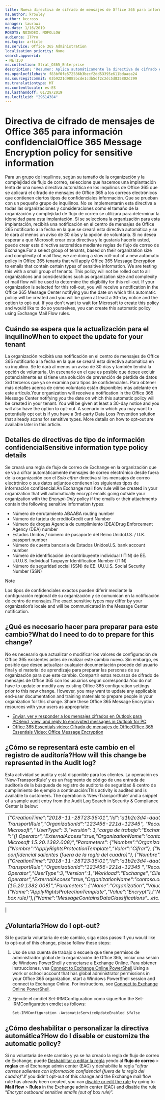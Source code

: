 ```yaml
---
title: Nueva directiva de cifrado de mensajes de Office 365 para información confidencial
ms.author: krowley
author: kccross
manager: laurawi
ms.date: 1/16/2019
ROBOTS: NOINDEX, NOFOLLOW
audience: ITPro
ms.topic: article
ms.service: Office 365 Administration
localization_priority: None
search.appverid:
- MET150
ms.collection: Strat_O365_Enterprise
description: 'Resumen: Aplica automáticamente la directiva de cifrado de mensajes de Office 365 para implantar para todos los inquilinos de tipos de información confidencial.'
ms.openlocfilehash: f83bf0fe572586b3becf2dd53395e611bdaaea24
ms.sourcegitcommit: 03b9221d9885bcde1cdb5df2c2dc5d835802d299
ms.translationtype: MT
ms.contentlocale: es-ES
ms.lasthandoff: 01/29/2019
ms.locfileid: "29614384"
---
```

# <a name="office-365-message-encryption-policy-for-sensitive-information"></a><span data-ttu-id="403eb-103">Directiva de cifrado de mensajes de Office 365 para información confidencial</span><span class="sxs-lookup"><span data-stu-id="403eb-103">Office 365 Message Encryption policy for sensitive information</span></span>

<span data-ttu-id="403eb-p101">Para un grupo de inquilinos, según su tamaño de la organización y la complejidad de flujo de correo, seleccione que hacemos una implantación lenta de una nueva directiva automática en los inquilinos de Office 365 que se aplicará el cifrado de mensajes de Office 365 a los correos electrónicos que contienen ciertos tipos de confidenciales información. Que se prueban con un pequeño grupo de inquilinos. No se implementarán esta directiva a todas las organizaciones y consideraciones como el tamaño de la organización y complejidad de flujo de correo se utilizará para determinar la idoneidad para esta implantación. Si se selecciona la organización para esta implantación, recibirá una notificación en el centro de mensajes de Office 365 notificarlo a la fecha en la que se creará esta directiva automática y se le dará al menos un aviso de 30 días y la opción de voluntaria. Si no desea esperar a que Microsoft crear esta directiva y le gustaría hacerlo usted, puede crear esta directiva automática mediante reglas de flujo de correo de Exchange.</span><span class="sxs-lookup"><span data-stu-id="403eb-p101">For a select group of tenants, based on their organization size and complexity of mail flow, we are doing a slow roll-out of a new automatic policy in Office 365 tenants that will apply Office 365 Message Encryption to emails that contain certain types of sensitive information. We are testing this with a small group of tenants. This policy will not be rolled out to all organizations and considerations such as organization size and complexity of mail flow will be used to determine the eligibility for this roll-out. If your organization is selected for this roll-out, you will receive a notification in the Office 365 Message Center notifying you the date on which this automatic policy will be created and you will be given at least a 30-day notice and the option to opt-out. If you don't want to wait for Microsoft to create this policy and would like to do so yourselves, you can create this automatic policy using Exchange Mail Flow rules.</span></span>

## <a name="when-to-expect-the-update-for-your-tenant"></a><span data-ttu-id="403eb-107">Cuándo se espera que la actualización para el inquilino</span><span class="sxs-lookup"><span data-stu-id="403eb-107">When to expect the update for your tenant</span></span>

<span data-ttu-id="403eb-p102">La organización recibirá una notificación en el centro de mensajes de Office 365 notificarlo a la fecha en la que se creará esta directiva automática en su inquilino. Se le dará al menos un aviso de 30 días y también tendrá la opción de voluntaria. Un escenario en el que es posible que desee excluir potencialmente es si tiene una solución de prevención de pérdida de datos 3rd terceros que ya se examina para tipos de confidenciales. Para obtener más detalles acerca de cómo voluntaria están disponibles más adelante en este artículo.</span><span class="sxs-lookup"><span data-stu-id="403eb-p102">Your organization will receive a notification in the Office 365 Message Center notifying you the date on which this automatic policy will be created in your tenant. You will be given at least a 30-day notice and you will also have the option to opt-out. A scenario in which you may want to potentially opt out is if you have a 3rd-party Data Loss Prevention solution that already scans for sensitive types. More details on how to opt-out are available later in this article.</span></span>

## <a name="sensitive-information-type-policy-details"></a><span data-ttu-id="403eb-111">Detalles de directivas de tipo de información confidencial</span><span class="sxs-lookup"><span data-stu-id="403eb-111">Sensitive information type policy details</span></span>

<span data-ttu-id="403eb-112">Se creará una regla de flujo de correo de Exchange en la organización que se va a cifrar automáticamente mensajes de correo electrónico desde fuera de la organización con el *Solo cifrar* directiva si los mensajes de correo electrónico o sus datos adjuntos contienen los siguientes tipos de información confidencial:</span><span class="sxs-lookup"><span data-stu-id="403eb-112">An Exchange mail flow rule will be created in your organization that will automatically encrypt emails going outside your organization with the *Encrypt-Only* policy if the emails or their attachments contain the following sensitive information types:</span></span>

- <span data-ttu-id="403eb-113">Número de enrutamiento ABA</span><span class="sxs-lookup"><span data-stu-id="403eb-113">ABA routing number</span></span>
- <span data-ttu-id="403eb-114">Número de tarjeta de crédito</span><span class="sxs-lookup"><span data-stu-id="403eb-114">Credit card Number</span></span>
- <span data-ttu-id="403eb-115">Número de drogas Agencia de cumplimiento (DEA)</span><span class="sxs-lookup"><span data-stu-id="403eb-115">Drug Enforcement Agency (DEA) number</span></span>
- <span data-ttu-id="403eb-p103">Estados Unidos / número de pasaporte del Reino Unido</span><span class="sxs-lookup"><span data-stu-id="403eb-p103">U.S. / U.K. passport number</span></span>
- <span data-ttu-id="403eb-118">Número de cuenta bancaria de Estados Unidos</span><span class="sxs-lookup"><span data-stu-id="403eb-118">U.S. bank account number</span></span>
- <span data-ttu-id="403eb-119">Número de identificación de contribuyente individual (ITIN) de EE. UU.</span><span class="sxs-lookup"><span data-stu-id="403eb-119">U.S. Individual Taxpayer Identification Number (ITIN)</span></span>
- <span data-ttu-id="403eb-120">Número de seguridad social (SSN) de EE. UU.</span><span class="sxs-lookup"><span data-stu-id="403eb-120">U.S. Social Security Number (SSN)</span></span>

> [!Note]
> <span data-ttu-id="403eb-121">Los tipos de confidenciales exactos pueden diferir mediante la configuración regional de su organización y se comunican en la notificación de centro de mensajes.</span><span class="sxs-lookup"><span data-stu-id="403eb-121">The exact sensitive types may differ by your organization’s locale and will be communicated in the Message Center notification.</span></span>

## <a name="what-do-i-need-to-do-to-prepare-for-this-change"></a><span data-ttu-id="403eb-122">¿Qué es necesario hacer para preparar para este cambio?</span><span class="sxs-lookup"><span data-stu-id="403eb-122">What do I need to do to prepare for this change?</span></span>

<span data-ttu-id="403eb-p104">No es necesario que actualizar o modificar los valores de configuración de Office 365 existentes antes de realizar este cambio nuevo. Sin embargo, es posible que desee actualizar cualquier documentación procede del usuario final y el material de aprendizaje para preparar las personas de su organización para que este cambio. Compartir estos recursos de cifrado de mensajes de Office 365 con los usuarios según corresponda:</span><span class="sxs-lookup"><span data-stu-id="403eb-p104">You do not have to update or modify any existing Office 365 configuration settings prior to this new change. However, you may want to update any applicable end-user documentation and training materials to prepare people in your organization for this change. Share these Office 365 Message Encryption resources with your users as appropriate:</span></span>

- [<span data-ttu-id="403eb-126">Enviar, ver y responder a los mensajes cifrados en Outlook para PC</span><span class="sxs-lookup"><span data-stu-id="403eb-126">Send, view, and reply to encrypted messages in Outlook for PC</span></span>](https://support.office.com/article/send-view-and-reply-to-encrypted-messages-in-outlook-for-pc-eaa43495-9bbb-4fca-922a-df90dee51980)
- [<span data-ttu-id="403eb-127">Office 365 Essentials vídeo: Cifrado de mensajes de Office</span><span class="sxs-lookup"><span data-stu-id="403eb-127">Office 365 Essentials Video: Office Message Encryption</span></span>](https://youtu.be/CQR0cG_iEUc)

## <a name="how-will-this-change-be-represented-in-the-audit-log"></a><span data-ttu-id="403eb-128">¿Cómo se representará este cambio en el registro de auditoría?</span><span class="sxs-lookup"><span data-stu-id="403eb-128">How will this change be represented in the Audit log?</span></span>

<span data-ttu-id="403eb-p105">Esta actividad se audita y está disponible para los clientes.  La operación es 'New-TransportRule' y es un fragmento de código de una entrada de auditoría de la búsqueda de registro de auditoría de seguridad & centro de cumplimiento de ejemplo a continuación:</span><span class="sxs-lookup"><span data-stu-id="403eb-p105">This activity is audited and is available to customers.  The operation is ‘New-TransportRule’ and a snippet of a sample audit entry from the Audit Log Search in Security & Compliance Center is below:</span></span>

|     |
| --- |
| <span data-ttu-id="403eb-131">*{"CreationTime":"2018-11-28T23:35:01","Id":"a1b2c3d4-daa0-4c4f-a019-03a1234a1b0c","Operation":"New-TransportRule","OrganizationId":"123456-221d-12345", "RecordType": 1, "ResultStatus": "True", "UserKey": "Operador de Microsoft"," UserType": 3,"versión": 1,"carga de trabajo":"Exchange","IPCliente":"123.456.147.68:17584","ObjectId":"UserId "," ":"() Operator","ExternalAccess":true,"OrganizationName":"contoso.onmicrosoft.com","OriginatingServer":"CY4PR13MBXXXX de Microsoft 15.20.1382.008)","Parameters": {"Nombre":"Organización","Valor":" d. 123456-221-12346"{"Nombre":"ApplyRightsProtectionTemplate","Valor":"Cifrar"}, {"Nombre":"Nombre","Valor":"Cifrar correos con información confidencial salientes (fuera de la regla del cuadro)"}, {"Nombre":" MessageContainsDataClassifications"... etcetera.*</span><span class="sxs-lookup"><span data-stu-id="403eb-131">*{"CreationTime":"2018-11-28T23:35:01","Id":"a1b2c3d4-daa0-4c4f-a019-03a1234a1b0c","Operation":"New-TransportRule","OrganizationId":"123456-221d-12345 ","RecordType":1,"ResultStatus":"True","UserKey":"Microsoft Operator","UserType":3,"Version":1,"Workload":"Exchange","ClientIP":"123.456.147.68:17584","ObjectId":"","UserId":"Microsoft Operator","ExternalAccess":true,"OrganizationName":"contoso.onmicrosoft.com","OriginatingServer":"CY4PR13MBXXXX (15.20.1382.008)","Parameters": {"Name":"Organization","Value":"123456-221d-12346"{"Name":"ApplyRightsProtectionTemplate","Value":"Encrypt"},{"Name":"Name","Value":"Encrypt outbound sensitive emails (out of box rule)"},{"Name":"MessageContainsDataClassifications”…etc.*</span></span>
 |

## <a name="how-do-i-opt-out"></a><span data-ttu-id="403eb-132">¿Voluntaria?</span><span class="sxs-lookup"><span data-stu-id="403eb-132">How do I opt-out?</span></span>

<span data-ttu-id="403eb-133">Si le gustaría voluntaria de este cambio, siga estos pasos:</span><span class="sxs-lookup"><span data-stu-id="403eb-133">If you would like to opt-out of this change, please follow these steps:</span></span>

1. <span data-ttu-id="403eb-p106">Uso de una cuenta de trabajo o escuela que tiene permisos de administrador global de la organización de Office 365, iniciar una sesión de Windows PowerShell y conectarse a Exchange Online. Para obtener instrucciones, vea [Connect to Exchange Online PowerShell](https://aka.ms/exopowershell).</span><span class="sxs-lookup"><span data-stu-id="403eb-p106">Using a work or school account that has global administrator permissions in your Office 365 organization, start a Windows PowerShell session and connect to Exchange Online. For instructions, see [Connect to Exchange Online PowerShell](https://aka.ms/exopowershell).</span></span>
2. <span data-ttu-id="403eb-136">Ejecute el cmdlet Set-IRMConfiguration como sigue:</span><span class="sxs-lookup"><span data-stu-id="403eb-136">Run the Set-IRMConfiguration cmdlet as follows:</span></span>

   ```
   Set-IRMConfiguration -AutomaticServiceUpdateEnabled $false
   ```

## <a name="how-do-i-disable-or-customize-the-automatic-policy"></a><span data-ttu-id="403eb-137">¿Cómo deshabilitar o personalizar la directiva automática?</span><span class="sxs-lookup"><span data-stu-id="403eb-137">How do I disable or customize the automatic policy?</span></span>

<span data-ttu-id="403eb-138">Si no voluntaria de este cambio y ya se ha creado la regla de flujo de correo de Exchange, puede [Deshabilitar o editar la regla](https://docs.microsoft.com/exchange/security-and-compliance/mail-flow-rules/manage-mail-flow-rules#enable-or-disable-a-mail-flow-rule) yendo al **flujo de correo** > **reglas** en el Exchange admin center (EAC) y deshabilite la regla "*cifrar correos salientes con información confidencial (fuera de la regla del cuadro)*".</span><span class="sxs-lookup"><span data-stu-id="403eb-138">If you didn’t opt-out of this change and the Exchange mail flow rule has already been created, you can [disable or edit the rule](https://docs.microsoft.com/exchange/security-and-compliance/mail-flow-rules/manage-mail-flow-rules#enable-or-disable-a-mail-flow-rule) by going to **Mail flow** > **Rules** in the Exchange admin center (EAC) and disable the rule “*Encrypt outbound sensitive emails (out of box rule)*”.</span></span>
